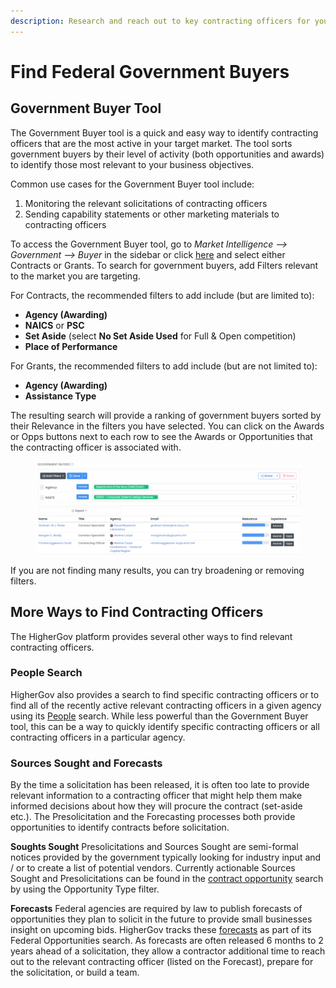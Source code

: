 ```yaml
---
description: Research and reach out to key contracting officers for your market
---
```


# Find Federal Government Buyers

## Government Buyer Tool

The Government Buyer tool is a quick and easy way to identify contracting officers that are the most active in your target market.  The tool sorts government buyers by their level of activity (both opportunities and awards) to identify those most relevant to your business objectives.

Common use cases for the Government Buyer tool include:

1. Monitoring the relevant solicitations of contracting officers&#x20;
2. Sending capability statements or other marketing materials to contracting officers

To access the Government Buyer tool, go to _Market Intelligence --> Government --> Buyer_ in the sidebar or click [here](https://www.highergov.com/government-buyer/) and select either Contracts or Grants.  To search for government buyers, add Filters relevant to the market you are targeting. &#x20;

For Contracts, the recommended filters to add include (but are limited to):

* **Agency (Awarding)**&#x20;
* **NAICS** or **PSC**
* **Set Aside** (select **No Set Aside Used** for Full & Open competition)
* **Place of Performance**

For Grants, the recommended filters to add include (but are not limited to):

* **Agency (Awarding)**
* **Assistance Type**

The resulting search will provide a ranking of government buyers sorted by their Relevance in the filters you have selected.  You can click on the Awards or Opps buttons next to each row to see the Awards or Opportunities that the contracting officer is associated with. &#x20;

<figure><img src="../.gitbook/assets/image.png" alt=""><figcaption></figcaption></figure>

If you are not finding many results, you can try broadening or removing filters.

## More Ways to Find Contracting Officers

The HigherGov platform provides several other ways to find relevant contracting officers.

### People Search

HigherGov also provides a search to find specific contracting officers or to find all of the recently active relevant contracting officers in a given agency using its [People](https://www.highergov.com/people/) search.  While less powerful than the Government Buyer tool, this can be a way to quickly identify specific contracting officers or all contracting officers in a particular agency.

### Sources Sought and Forecasts&#x20;

By the time a solicitation has been released, it is often too late to provide relevant information to a contracting officer that might help them make informed decisions about how they will procure the contract (set-aside etc.).  The Presolicitation and the Forecasting processes both provide opportunities to identify contracts before solicitation.

**Soughts Sought** Presolicitations and Sources Sought are semi-formal notices provided by the government typically looking for industry input and / or to create a list of potential vendors.  Currently actionable Sources Sought and Presolicitations can be found in the [contract opportunity](https://www.highergov.com/contract-opportunity/?searchID=AQCEyn2xtfnERQKg2qfgj) search by using the Opportunity Type filter.

**Forecasts**  Federal agencies are required by law to publish forecasts of opportunities they plan to solicit in the future to provide small businesses insight on upcoming bids.  HigherGov tracks these [forecasts](https://www.highergov.com/contract-opportunity/?searchID=wdX8c0BMW7jbU4EgBAPYY#contract\_forecast) as part of its Federal Opportunities search. As forecasts are often released 6 months to 2 years ahead of a solicitation, they allow a contractor additional time to reach out to the relevant contracting officer (listed on the Forecast), prepare for the solicitation, or build a team. &#x20;

